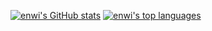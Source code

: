 [![enwi's GitHub stats](https://github-readme-stats.vercel.app/api?username=enwi)](https://github.com/anuraghazra/github-readme-stats)
[![enwi's top languages](https://github-readme-stats.vercel.app/api/top-langs/?username=enwi)](https://github.com/anuraghazra/github-readme-stats)

<!--
**enwi/enwi** is a ✨ _special_ ✨ repository because its `README.md` (this file) appears on your GitHub profile.

Here are some ideas to get you started:

### Hi there 👋
- 🔭 I’m currently working on ...
- 🌱 I’m currently learning ...
- 👯 I’m looking to collaborate on ...
- 🤔 I’m looking for help with ...
- 💬 Ask me about ...
- 📫 How to reach me: ...
- 😄 Pronouns: ...
- ⚡ Fun fact: ...
-->

